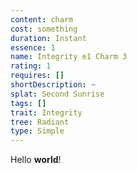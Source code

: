 ```yaml
---
content: charm
cost: something
duration: Instant
essence: 1
name: Integrity e1 Charm 3
rating: 1
requires: []
shortDescription: ~
splat: Second Sunrise
tags: []
trait: Integrity
tree: Radiant
type: Simple
---
```


Hello **world**!
